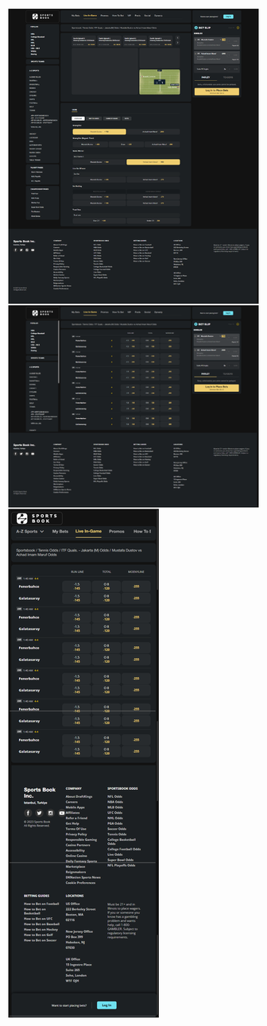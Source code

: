 

![page1](./screen/page1.png)
![page2](./screen/page2.png)
![page3](./screen/mobile.png)
<!-- ![landingpage](./screen/2022-10-31_14-25-11.mp4)
![landingpage](./screen/2022-11-02_05-20-21.mp4) -->
